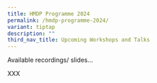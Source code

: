 ```yaml
---
title: HMDP Programme 2024
permalink: /hmdp-programme-2024/
variant: tiptap
description: ""
third_nav_title: Upcoming Workshops and Talks
---
```

<p>Available recordings/ slides...</p>
<p>XXX</p>